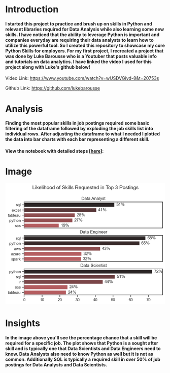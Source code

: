 # Introduction 
#### I started this project to practice and brush up on skills in Python and relevant libraries required for Data Analysis while also learning some new skills. I have noticed that the ability to  leverage Python is important and companies everyday are requiring their data analysts to learn how to utilize this powerful tool. So I created this repository to showcase my core Python Skills for employers. For my first project, I recreated a project that was done by Luke Barousse who is a Youtuber that posts valuable info and tutorials on data analytics. I have linked the video I used for this project along with Luke's github below! 

Video Link:  https://www.youtube.com/watch?v=wUSDVGivd-8&t=20753s 

Github Link:
https://github.com/lukebarousse

# Analysis 
#### Finding the most popular skills in job postings required some basic filtering of the dataframe followed by exploding the job skills list into individual rows. After adjusting the dataframe to what I needed I plotted the data into bar charts with each bar representing a different skill. 
#### View the notebook with detailed steps [[here](3_Skills_Demand.ipynb)]:

# Image
![Visualization of Top Skills Percentage](3_Project\images\skill_demand_percentages.png)

# Insights
#### In the image above you'll see the percentage chance that a skill will be required for a specific job. The plot shows that Python is a sought after skill and is typically one that Data Scientists and Data Engineers need to know. Data Analysts also need to know Python as well but it is not as common. Additionally SQL is typically a required skill in over 50% of job postings for Data Analysts and Data Scientists. 
